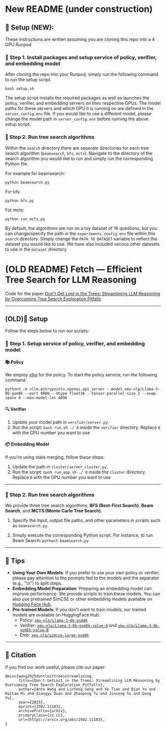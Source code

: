 # New README (under construction)

## 🚀 Setup (NEW):

These instructions are written assuming you are cloning this repo into a 4 GPU Runpod

### 📌 Step 1. Install packages and setup service of policy, verifier, and embedding model
After cloning the repo into your Runpod, simply run the following command to run the setup script.
```
bash setup.sh
```
The setup script installs the required packages as well as launches the policy, verifier, and embedding servers on their respective GPUs. The model paths for these servers and which GPU it is running on are defined in the `server_config.env` file. If you would like to use a different model, please change the model path in `server_config.env` before running the above setup script.

### 📌 Step 2. Run tree search algorithms
Within the `search` directory there are seperate directories for each tree search algorithm (`beamsearch`, `bfs`, `mcts`). Navigate to the directory of the search algorithm you would like to run and simply run the corresponding Python file.  
  
  For example for beamsearch:
```
python beamsearch.py
```
  For bfs:
```
python bfs.py
```
  For mcts:
```
python run_mcts.py
```

By default, the algorithms are run on a toy dataset of 16 questions, but you can change/specify the path in the `experiments_config.env` file within this `search` directory. Simply change the `PATH_TO_DATASET` variable to reflect the dataset you would like to use. We have also included various other datasets to use in the `dataset` directory


# (OLD README) Fetch — Efficient Tree Search for LLM Reasoning

Code for the paper [Don't Get Lost in the Trees: Streamlining LLM Reasoning by Overcoming Tree Search Exploration Pitfalls](https://arxiv.org/abs/2502.11183)

---
## (OLD)🚀 Setup

Follow the steps below to run our scripts:

### 📌 Step 1. Setup service of policy, verifier, and embedding model

#### 📚 Policy

We employ [vllm](https://docs.vllm.ai/en/latest/) for the policy. To start the policy service, run the following command:
```
python3 -m vllm.entrypoints.openai.api_server --model xmu-nlp/Llama-3-8b-gsm8k --port 8000 --dtype float16 --tensor-parallel-size 2 --swap-space 8 --max-model-len 4096
```

#### 🔍 Verifier

1. Update your model path in `verifier/server.py`.
2. Run the script: `bash run.sh ./ 0` inside the `verifier` directory. Replace `0` with the GPU number you want to use

#### 📦 Embedding Model

If you're using state merging, follow these steps:
1. Update the path in `cluster/server_cluster.py`.
2. Run the script: `bash run_app.sh ./ 0` inside the `cluster` directory. Replace `0` with the GPU number you want to use

---

### 📌 Step 2. Run tree search algorithms

We provide three tree search algorithms: **BFS (Best-First Search)**, **Beam Search**, and **MCTS (Monte Carlo Tree Search)**.

1. Specify the input, output file paths, and other parameters in scripts such as `beamsearch.py`.

2. Simply execute the corresponding Python script. For instance, to run Beam Search: `python3 beamsearch.py`

---

## 🎯 Tips

- **Using Your Own Models**: If you prefer to use your own policy or verifier, please pay attention to the prompts fed to the models and the separator (e.g., "\n") to split steps.
- **Embedding Model Preparation**: Preparing an embedding model can improve performance. We provide scripts to train these models. You can also use pretrained SimCSE or other embedding models available on [Hugging Face Hub](https://huggingface.co/models).
- **Pre-trained Models**: If you don't want to train models, our trained models are available on HuggingFace Hub:
  - Policy: [`xmu-nlp/Llama-3-8b-gsm8k`](https://huggingface.co/xmu-nlp/Llama-3-8b-gsm8k)
  - Verifier: [`xmu-nlp/Llama-3-8b-gsm8k-value-A`](https://huggingface.co/xmu-nlp/Llama-3-8b-gsm8k-value-A) and [`xmu-nlp/Llama-3-8b-gsm8k-value-B`](https://huggingface.co/xmu-nlp/Llama-3-8b-gsm8k-value-B)
  - Emb: [`xmu-nlp/simcse-large-gsm8k`](https://huggingface.co/xmu-nlp/simcse-large-gsm8k)

---

## 📝 Citation

If you find our work useful, please cite our paper:

```
@misc{wang2025dontlosttreesstreamlining,
      title={Don't GetLost in the Trees: Streamlining LLM Reasoning by Overcoming Tree Search Exploration Pitfalls}, 
      author={Ante Wang and Linfeng Song and Ye Tian and Dian Yu and Haitao Mi and Xiangyu Duan and Zhaopeng Tu and Jinsong Su and Dong Yu},
      year={2025},
      eprint={2502.11183},
      archivePrefix={arXiv},
      primaryClass={cs.CL},
      url={https://arxiv.org/abs/2502.11183}, 
}
```
